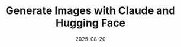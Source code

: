 ﻿---
title: Generate Images with Claude and Hugging Face
date: '2025-08-20'
category: Markets
summary: ''
slug: generate images with claude and hugging face
source_urls:
- https://huggingface.co/blog/claude-and-mcp
seo:
  title: Generate Images with Claude and Hugging Face | Hash n Hedge
  description: ''
  keywords:
  - news
  - markets
  - brief
---



